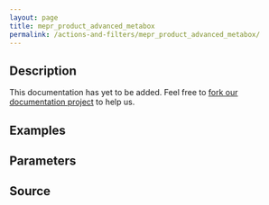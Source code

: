 ```yaml
---
layout: page
title: mepr_product_advanced_metabox
permalink: /actions-and-filters/mepr_product_advanced_metabox/
---
```


## Description

This documentation has yet to be added. Feel free to [fork our documentation project](https://github.com/caseproof/memberpress-docs) to help us.

## Examples


## Parameters


## Source

